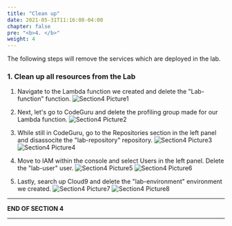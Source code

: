 ```yaml
---
title: "Clean up"
date: 2021-05-31T11:16:08-04:00
chapter: false
pre: "<b>4. </b>"
weight: 4
---
```

The following steps will remove the services which are deployed in the lab.

### 1. Clean up all resources from the Lab

1. Navigate to the Lambda function we created and delete the "Lab-function" function.
![Section4 Picture1](/Sustainability/images/chejna-lab-pics/section4pic1.png)


2. Next, let's go to CodeGuru and delete the profiling group made for our Lambda function.
![Section4 Picture2](/Sustainability/images/chejna-lab-pics/section4pic2.png)


3. While still in CodeGuru, go to the Repositories section in the left panel and disassocite the "lab-repository" repository.
![Section4 Picture3](/Sustainability/images/chejna-lab-pics/section4pic3.png)
![Section4 Picture4](/Sustainability/images/chejna-lab-pics/section4pic4.png)


4. Move to IAM within the console and select Users in the left panel. Delete the "lab-user" user.
![Section4 Picture5](/Sustainability/images/chejna-lab-pics/section4pic5.png)
![Section4 Picture6](/Sustainability/images/chejna-lab-pics/section4pic6.png)


5. Lastly, search up Cloud9 and delete the "lab-environment" environment we created.
![Section4 Picture7](/Sustainability/images/chejna-lab-pics/section4pic7.png)
![Section4 Picture8](/Sustainability/images/chejna-lab-pics/section4pic8.png)
___
**END OF SECTION 4**
___
